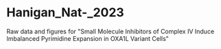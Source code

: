 # Hanigan_Nat-_2023
Raw data and figures for "Small Molecule Inhibitors of Complex IV Induce Imbalanced Pyrimidine Expansion in OXA1L Variant Cells"
